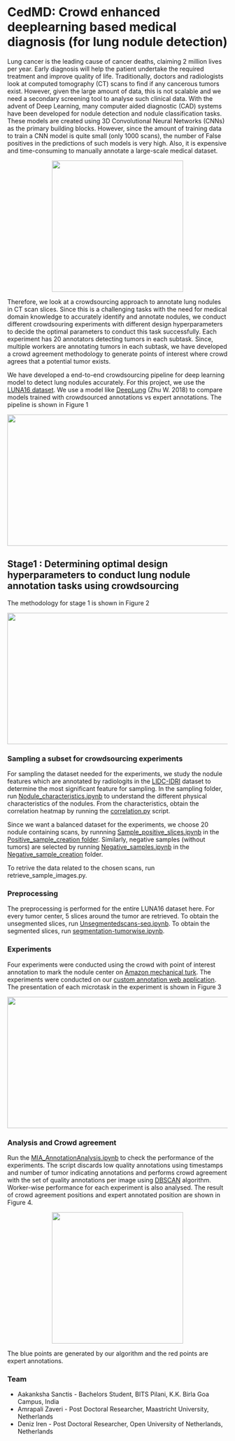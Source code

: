# CedMD: Crowd enhanced deeplearning based medical diagnosis (for lung nodule detection)
Lung cancer is the leading cause of cancer deaths, claiming 2 million lives per year. Early diagnosis will help the patient undertake the required treatment and improve quality of life. Traditionally, doctors and radiologists look at computed tomography (CT) scans to find if any cancerous tumors exist. However, given the large amount of data, this is not scalable and we need a secondary screening tool to analyse such clinical data. With the advent of Deep Learning, many computer aided diagnostic (CAD) systems have been developed for nodule detection and nodule classification tasks. These models are created using 3D Convolutional Neural Networks (CNNs) as the primary building blocks. However, since the amount of training data to train a CNN model is quite small (only 1000 scans), the number of False positives in the predictions of such models is very high. Also, it is expensive and time-consuming to manually annotate a large-scale medical dataset.
<p align="center">
<img src="Figures/scan.gif"  height="300"
     width="300"/>
 </p>

Therefore, we look at a crowdsourcing approach to annotate lung nodules in CT scan slices. Since this is a challenging tasks with the need for medical domain knowledge to accurately identify and annotate nodules, we conduct different crowdsouring experiments with different design hyperparameters to decide the optimal parameters to conduct this task successfully. Each experiment has 20 annotators detecting tumors in each subtask. Since, multiple workers are annotating tumors in each subtask, we have developed a crowd agreement methodology to generate points of interest where crowd agrees that a potential tumor exists.

We have developed a end-to-end crowdsourcing pipeline for deep learning model to detect lung nodules accurately. For this project, we use the [LUNA16 dataset](https://luna16.grand-challenge.org/data/). We use a model like [DeepLung](https://arxiv.org/abs/1801.09555) (Zhu W. 2018) to compare models trained with crowdsourced annotations vs expert annotations. The pipeline is shown in Figure 1 

<p align="center">
<img src="Figures/architecture.jpg"  height="300"
     width="600"/>
 </p>


## Stage1 : Determining optimal design hyperparameters to conduct lung nodule annotation tasks using crowdsourcing

The methodology for stage 1 is shown in Figure 2

<p align="center">
<img src="Figures/crowdsourcing_exp_pipeline.jpg"  height="300"
     width="600"/>
 </p>

### Sampling a subset for crowdsourcing experiments

For sampling the dataset needed for the experiments, we study the nodule features which are annotated by radiologits in the [LIDC-IDRI](https://wiki.cancerimagingarchive.net/display/Public/LIDC-IDRI) dataset to determine the most significant feature for sampling. In the sampling folder, run [Nodule_characteristics.ipynb](sampling/Nodule_characteristics.ipynb) to understand the different physical characteristics of the nodules. From the characteristics, obtain the correlation heatmap by running the [correlation.py](sampling/correlation.py) script.

 Since we want a balanced dataset for the experiments, we choose 20 nodule containing scans, by runnning [Sample_positive_slices.ipynb](sampling/Positive_sample_creation/Sample_positive_slices.ipynb) in the [Positive_sample_creation folder](sampling/Positive_sample_creation). Similarly, negative samples (without tumors) are selected by running [Negative_samples.ipynb](sampling/Negative_sample_creation/Negative_samples.ipynb) in the [Negative_sample_creation](sampling/Negative_sample_creation) folder.

To retrive the data related to the chosen scans, run retrieve_sample_images.py.


### Preprocessing

The preprocessing is performed for the entire LUNA16 dataset here. For every tumor center, 5 slices around the tumor are retrieved. To obtain the unsegmented slices, run [Unsegmentedscans-seq.ipynb](preprocessing/Unsegmentedscans-seq.ipynb). To obtain the segmented slices, run [segmentation-tumorwise.ipynb](preprocessing/segmentation-tumorwise.ipynb).

### Experiments

Four experiments were conducted using the crowd with point of interest annotation to mark the nodule center on [Amazon mechanical turk](https://www.mturk.com/). The experiments were conducted on our [custom annotation web application](http://kitlekaynak.net/mia/medical_poi/main.php). The presentation of each microtask in the experiment is shown in Figure 3

<p align="center">
<img src="Figures/experiments.jpg"  height="300"
     width="600"/>
 </p>



### Analysis and Crowd agreement


Run the [MIA_AnnotationAnalysis.ipynb](Analysis/MIA_AnnotationAnalysis.ipynb) to check the performance of the experiments. The script discards low quality annotations using timestamps and number of tumor indicating annotations and performs crowd agreement with the set of quality annotations per image using [DBSCAN](https://www.aaai.org/Papers/KDD/1996/KDD96-037.pdf) algorithm. Worker-wise performance for each experiment is also analysed. The result of crowd agreement positions and expert annotated position are shown in Figure 4.
<p align="center">
<img src="Figures/crowd_agreement.png"
    height="300"
     width="300"/>
 </p>

The blue points are generated by our algorithm and the red points are expert annotations.


### Team

* Aakanksha Sanctis - Bachelors Student, BITS Pilani, K.K. Birla Goa Campus, India
* Amrapali Zaveri - Post Doctoral Researcher, Maastricht University, Netherlands
* Deniz Iren - Post Doctoral Researcher, Open University of Netherlands, Netherlands
